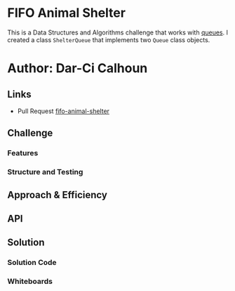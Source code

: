 # FIFO Animal Shelter

This is a Data Structures and Algorithms challenge that works with [queues](https://codefellows.github.io/common-curriculum/data_structures_and_algorithms/Code_401/class-10/resources/stacks_and_queues.html). I created a class `ShelterQueue` that implements two `Queue` class objects.

# Author: Dar-Ci Calhoun

## Links

- Pull Request [fifo-animal-shelter](https://github.com/dcalhoun286/data-structures-and-algorithms/pull/38)

## Challenge

### Features

### Structure and Testing

## Approach & Efficiency

## API

## Solution

### Solution Code

### Whiteboards
